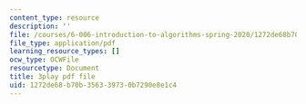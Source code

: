 ```yaml
---
content_type: resource
description: ''
file: /courses/6-006-introduction-to-algorithms-spring-2020/1272de68b70b356339730b7290e8e1c4_KLBCUx1is2c.pdf
file_type: application/pdf
learning_resource_types: []
ocw_type: OCWFile
resourcetype: Document
title: 3play pdf file
uid: 1272de68-b70b-3563-3973-0b7290e8e1c4
---
```

